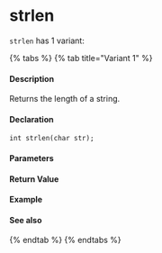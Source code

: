 # strlen

`strlen` has 1 variant:

{% tabs %}
{% tab title="Variant 1" %}
#### Description <a id="description"></a>

Returns the length of a string.

#### Declaration <a id="declaration"></a>

```text
int strlen(char str);
```

#### Parameters <a id="parameters"></a>

#### Return Value <a id="return-value"></a>

#### Example <a id="example"></a>

#### See also <a id="see-also"></a>
{% endtab %}
{% endtabs %}

